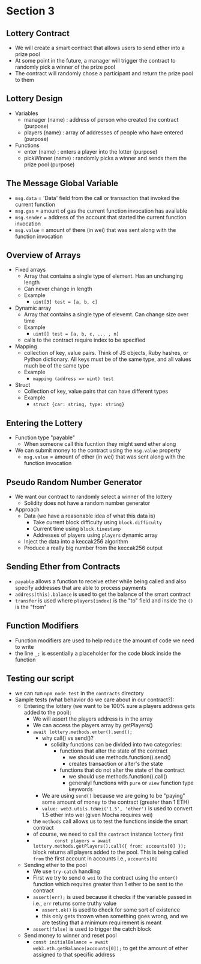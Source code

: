 # Section 3

## Lottery Contract
* We will create a smart contract that allows users to send ether into a prize pool
* At some point in the future, a manager will trigger the contract to randomly pick a winner of the prize pool
* The contract will randomly chose a participant and return the prize pool to them

## Lottery Design
* Variables
    * manager (name) : address of person who created the contract (purpose)
    * players (name) : array of addresses of people who have entered (purpose)
* Functions
    * enter (name) : enters a player into the lotter (purpose)
    * pickWinner (name) : randomly picks a winner and sends them the prize pool (purpose)

## The Message Global Variable
* `msg.data` = 'Data' field from the call or transaction that invoked the current function
* `msg.gas` = amount of gas the current function invocation has available
* `msg.sender` = address of the account that started the current function invocation
* `msg.value` = amount of there (in wei) that was sent along with the function invocation

## Overview of Arrays
* Fixed arrays
    * Array that contains a single type of element. Has an unchanging length
    * Can never change in length
    * Example
        * `uint[3] test = [a, b, c]`
* Dynamic array
    * Array that contains a single type of elevemt. Can change size over time
    * Example
        * `uint[] test = [a, b, c, ... , n]`
    * calls to the contract require index to be specified
* Mapping
    * collection of key, value pairs. Think of JS objects, Ruby hashes, or Python dictionary. All keys must be of the same type, and all values much be of the same type
    * Example
        * `mapping (address => uint) test`
* Struct
    * Collection of key, value pairs that can have different types
    * Example
        * `struct {car: string, type: string}`

## Entering the Lottery
* Function type "payable"
    * When someone call this fucntion they might send ether along
* We can submit money to the contract using the `msg.value` property
    * `msg.value` = amount of ether (in wei) that was sent along with the function invocation

## Pseudo Random Number Generator
* We want our contract to randomly select a winner of the lottery
    * Solidity does not have a random number generator
* Approach
    * Data (we have a reasonable idea of what this data is)
        * Take current block difficulty using `block.difficulty`
        * Current time using `block.timestamp`
        * Addresses of players using `players` dynamic array
    * Inject the data into a keccak256 algorithm
    * Produce a really big number from the keccak256 output


## Sending Ether from Contracts
* `payable` allows a function to receive ether while being called and also specify addresses that are able to process payments
* `address(this).balance` is used to get the balance of the smart contract
* `transfer` is used where `players[index]` is the "to" field and inside the `()` is the "from"

## Function Modifiers
* Function modifiers are used to help reduce the amount of code we need to write
* the line `_;` is essentially a placeholder for the code block inside the function

## Testing our script
* we can run `npm node test` in the `contracts` directory
* Sample tests (what behavior do we care about in our contract?):
    * Entering the lottery (we want to be 100% sure a players address gets added to the pool):
        * We will assert the players address is in the array
        * We can access the players array by getPlayers()
        * `await lottery.methods.enter().send();`
            * why call() vs send()?
                * solidity functions can be divided into two categories:
                    * functions that alter the state of the contract
                        * we should use methods.function().send()
                        * creates transaction or alter's the state
                    * functions that do not alter the state of the contract
                        * we should use methods.function().call()
                        * generalyl functions with `pure` or `view` function type keywords
            * We are using `send()` because we are going to be "paying" some amount of money to the contract (greater than 1 ETH)
            * `value: web3.utils.toWei('1.5', 'ether')` is used to convert 1.5 ether into wei (given Mocha requires wei)
        * the `methods` call allows us to test the functions inside the smart contract
        * of course, we need to call the `contract` instance `lottery` first
        * `        const players = await lottery.methods.getPlayers().call({
            from: accounts[0]
        });` block returns all players added to the pool. This is being called `from` the first account in accounts i.e., `accounts[0]`
    * Sending ether to the pool
        * We use `try-catch` handling
        * First we try to send `0 wei` to the contract using the `enter()` function which requires greater than 1 ether to be sent to the contract
        * `assert(err);` is used because it checks if the variable passed in i.e., `err` returns some truthy value
            * `assert.ok()` is used to check for some sort of existence
            * this only gets thrown when something goes wrong, and we are testing that a minimum requirement is meant
        * `assert(false)` is used to trigger the catch block
    * Send money to winner and reset pool
        * `const initialBalance = await web3.eth.getBalance(accounts[0]);` to get the amount of ether assigned to that specific address



